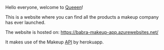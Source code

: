 Hello everyone, welcome to [Queeen](https://babra-makeup-app.azurewebsites.net/)!

This is a website where you can find all the products a makeup company has ever launched.

The website is hosted on:
https://babra-makeup-app.azurewebsites.net/

It makes use of the Makeup [API](http://makeup-api.herokuapp.com/) by herokuapp.
